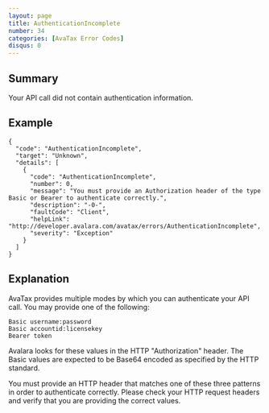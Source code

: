 ```yaml
---
layout: page
title: AuthenticationIncomplete
number: 34
categories: [AvaTax Error Codes]
disqus: 0
---
```


## Summary

Your API call did not contain authentication information.

## Example

    {
      "code": "AuthenticationIncomplete",
      "target": "Unknown",
      "details": [
        {
          "code": "AuthenticationIncomplete",
          "number": 0,
          "message": "You must provide an Authorization header of the type Basic or Bearer to authenticate correctly.",
          "description": "-0-",
          "faultCode": "Client",
          "helpLink": "http://developer.avalara.com/avatax/errors/AuthenticationIncomplete",
          "severity": "Exception"
        }
      ]
    }

## Explanation

AvaTax provides multiple modes by which you can authenticate your API call.  You may provide one of the following:

	Basic username:password
	Basic accountid:licensekey
	Bearer token

Avalara looks for these values in the HTTP "Authorization" header.  The Basic values are expected to be Base64 encoded as specified by the HTTP standard.

You must provide an HTTP header that matches one of these three patterns in order to authenticate correctly.  Please check your HTTP request headers and verify that you are providing the correct values.
